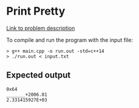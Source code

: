 # Print Pretty
[Link to problem description](https://www.hackerrank.com/challenges/prettyprint/problem)


To compile and run the program with the input file:

```
> g++ main.cpp -o run.out -std=c++14
> ./run.out < input.txt
```

## Expected output
```
0x64
_______+2006.01
2.331415927E+03
```
